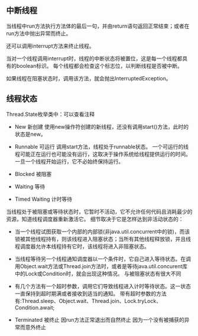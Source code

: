 ## 中断线程
当线程中run方法执行方法体的最后一句，并由return语句返回正常结束；或者在run方法中抛出异常而终止。

还可以调用interrupt方法来终止线程。

当对一个线程调用interrupt时，线程的中断状态将被置位，这是每一个线程都具有的boolean标识。
每个线程都会检查这个标志位，以判断线程是否被中断。

如果线程在阻塞状态时，调用该方法，就会抛出InterruptedException。

## 线程状态
Thread.State枚举类中：可以查看注释
- New 新创建
使用new操作符创建的新线程，还没有调用start()方法，此时的状态是new。

- Runnable 可运行
调用start方法，线程处于runnable状态。
一个可运行的线程可能正在运行也可能没有运行，这取决于操作系统给线程提供运行的时间。
一旦一个线程开始运行，它不必始终保持运行。

- Blocked 被阻塞
- Waiting 等待
- Timed Waiting 计时等待

当线程处于被阻塞或等待状态时，它暂时不活动，它不允许任何代码且消耗最少的资源，知道线程调度器重新激活它。
细节取决于它是怎样达到非活动状态的：
  - 当一个线程试图获取一个内部的内部锁(非java.util.concurrent中的锁)，而该锁被其他线程持有，则该线程进入阻塞状态；当所有其他线程释放锁，并且线程调度器允许本线程持有它时，该线程将进入非阻塞状态。
  - 当线程等待另一个线程通知调度器以一个条件时，它自己进入等待状态。在调用Object.wait方法或Thread.join方法时，或者是等待java.util.concurent库中的Lock或Condition时，就会出现这种情况。
  与被阻塞状态有很大不同
  - 有几个方法有一个超时参数，调用它们导致线程进入计时等待状态。这一状态一直保持到超时期满或者接收到适当的通知。
  带有超时参数的方法有:Thread.sleep、Object.wait、Thread.join、Lock.tryLock、Condition.await;

- Terminated 被终止
因run方法正常退出而自然终止
因为一个没有被捕获的异常而意外终止
